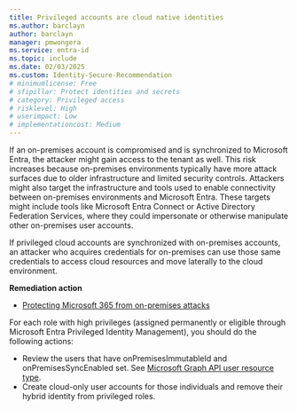 ```yaml
---
title: Privileged accounts are cloud native identities  
ms.author: barclayn
author: barclayn
manager: pmwongera
ms.service: entra-id
ms.topic: include
ms.date: 02/03/2025
ms.custom: Identity-Secure-Recommendation
# minimumlicense: Free
# sfipillar: Protect identities and secrets
# category: Privileged access
# risklevel: High
# userimpact: Low
# implementationcost: Medium
---
```

If an on-premises account is compromised and is synchronized to Microsoft Entra, the attacker might gain access to the tenant as well. This risk increases because on-premises environments typically have more attack surfaces due to older infrastructure and limited security controls. Attackers might also target the infrastructure and tools used to enable connectivity between on-premises environments and Microsoft Entra. These targets might include tools like Microsoft Entra Connect or Active Directory Federation Services, where they could impersonate or otherwise manipulate other on-premises user accounts.

If privileged cloud accounts are synchronized with on-premises accounts, an attacker who acquires credentials for on-premises can use those same credentials to access cloud resources and move laterally to the cloud environment.

**Remediation action**

- [Protecting Microsoft 365 from on-premises attacks](/entra/architecture/protect-m365-from-on-premises-attacks#specific-security-recommendations)

For each role with high privileges (assigned permanently or eligible through Microsoft Entra Privileged Identity Management), you should do the following actions:

- Review the users that have onPremisesImmutableId and onPremisesSyncEnabled set. See [Microsoft Graph API user resource type](/graph/api/resources/user).
- Create cloud-only user accounts for those individuals and remove their hybrid identity from privileged roles.
